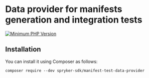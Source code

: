 # Data provider for manifests generation and integration tests

[![Minimum PHP Version](https://img.shields.io/badge/php-%3E%3D%207.4-8892BF.svg)](https://php.net/)

## Installation

You can install it using Composer as follows:

```
composer require --dev spryker-sdk/manifest-test-data-provider
```